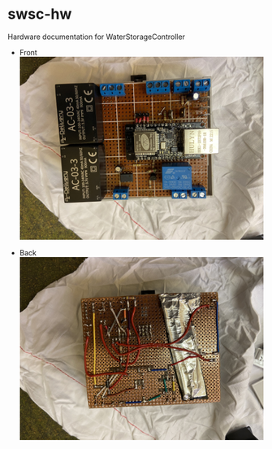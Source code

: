 # swsc-hw
Hardware documentation for WaterStorageController

* Front
![](imgs/IMG_8722.jpeg?raw=true "Front site")

* Back
![](imgs/IMG_8723.jpeg?raw=true "Back site")
